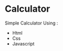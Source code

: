 # Calculator
<p>Simple Calculator Using :</p>
<ul>
  <li>Html</li>
  <li>Css</li>
  <li>Javascript</li>
</ul>
